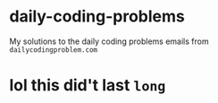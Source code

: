 # daily-coding-problems
My solutions to the daily coding problems emails from `dailycodingproblem.com`

# lol this did't last `long`
